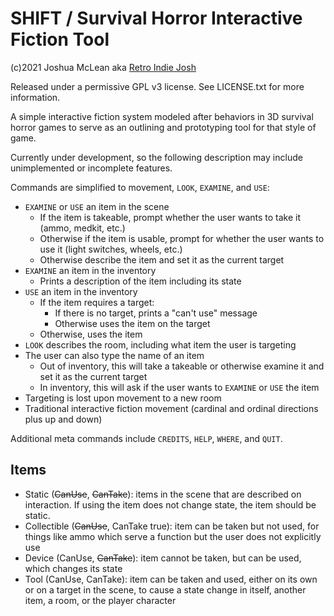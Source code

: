 # SHIFT / Survival Horror Interactive Fiction Tool

(c)2021 Joshua McLean aka [Retro Indie Josh](https://retroindiejosh.itch.io)

Released under a permissive GPL v3 license. See LICENSE.txt for more information.

A simple interactive fiction system modeled after behaviors in 3D survival horror games to serve as an outlining and prototyping tool for that style of game.

Currently under development, so the following description may include unimplemented or incomplete features.

Commands are simplified to movement, `LOOK`, `EXAMINE`, and `USE`:

- `EXAMINE` or `USE` an item in the scene
    - If the item is takeable, prompt whether the user wants to take it (ammo, medkit, etc.)
    - Otherwise if the item is usable, prompt for whether the user wants to use it (light switches, wheels, etc.)
    - Otherwise describe the item and set it as the current target 
- `EXAMINE` an item in the inventory
    - Prints a description of the item including its state
- `USE` an item in the inventory
    - If the item requires a target:
        - If there is no target, prints a "can't use" message
        - Otherwise uses the item on the target
    - Otherwise, uses the item
- `LOOK` describes the room, including what item the user is targeting
- The user can also type the name of an item
    - Out of inventory, this will take a takeable or otherwise examine it and set it as the current target
    - In inventory, this will ask if the user wants to `EXAMINE` or `USE` the item
- Targeting is lost upon movement to a new room
- Traditional interactive fiction movement (cardinal and ordinal directions plus up and down)

Additional meta commands include `CREDITS`, `HELP`, `WHERE`, and `QUIT`.

## Items

- Static (~~CanUse~~, ~~CanTake~~): items in the scene that are described on interaction. If using the item does not change state, the item should be static.
- Collectible (~~CanUse~~, CanTake true): item can be taken but not used, for things like ammo which serve a function but the user does not explicitly use
- Device (CanUse, ~~CanTake~~): item cannot be taken, but can be used, which changes its state
- Tool (CanUse, CanTake): item can be taken and used, either on its own or on a target in the scene, to cause a state change in itself, another item, a room, or the player character